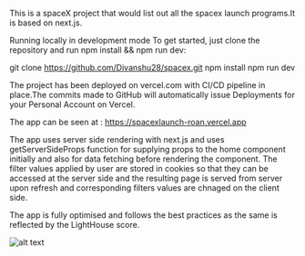 This is a spaceX project that would list out all the spacex launch programs.It is based on next.js.

Running locally in development mode
To get started, just clone the repository and run npm install && npm run dev:

git clone https://github.com/Divanshu28/spacex.git
npm install
npm run dev

The project has been deployed on vercel.com with CI/CD pipeline in place.The commits made to GitHub  will automatically issue Deployments for your Personal Account on Vercel. 

The app can be seen at :
https://spacexlaunch-roan.vercel.app

The app uses server side rendering with next.js and uses getServerSideProps function for supplying props to the home component initially and also for data fetching before rendering the component. The filter values applied by user are stored in cookies so that they can be accessed at the server side and the resulting page is served from server upon refresh and corresponding filters values are chnaged on the client side.

The app is fully optimised and follows the best practices as the same is reflected by the LightHouse score.


![alt text](https://github.com/Divanshu28/spacex/issues/1#issue-759339455)
